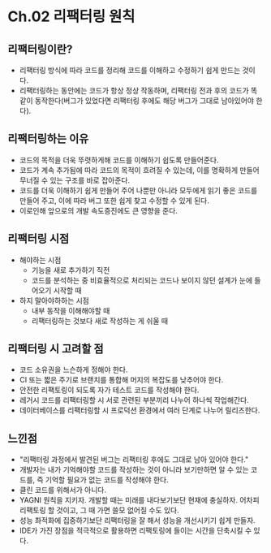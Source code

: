 # Ch.02 리팩터링 원칙

## 리팩터링이란?

- 리팩터링 방식에 따라 코드를 정리해 코드를 이해하고 수정하기 쉽게 만드는 것이다.
- 리팩터링하는 동안에는 코드가 항상 정상 작동하며, 리팩터링 전과 후의 코드가 똑같이 동작한다(버그가 있었다면 리팩터링 후에도 해당 버그가 그대로 남아있어야 한다).

## 리팩터링하는 이유

- 코드의 목적을 더욱 뚜렷하게해 코드를 이해하기 쉽도록 만들어준다.
- 코드가 계속 추가됨에 따라 코드의 목적이 흐려질 수 있는데, 이를 명확하게 만들어 무너질 수 있는 구조를 바로 잡아준다.
- 코드를 더욱 이해하기 쉽게 만들어 주어 나뿐만 아니라 모두에게 읽기 좋은 코드를 만들어 주고, 이에 따라 버그 또한 쉽게 찾고 수정할 수 있게 된다.
- 이로인해 앞으로의 개발 속도증진에도 큰 영향을 준다.

## 리팩터링 시점

- 해야하는 시점
  - 기능을 새로 추가하기 직전
  - 코드를 분석하는 중 비효율적으로 처리되는 코드나 보이지 않던 설계가 눈에 들어오기 시작할 때
- 하지 말아야하하는 시점
  - 내부 동작을 이해해야할 때
  - 리팩터링하는 것보다 새로 작성하는 게 쉬울 때

## 리팩터링 시 고려할 점

- 코드 소유권을 느슨하게 정해야 한다.
- CI 또는 짧은 주기로 브랜치를 통합해 머지의 복잡도를 낮추어야 한다.
- 안전한 리팩토링이 되도록 자가 테스트 코드를 작성해야 한다.
- 레거시 코드를 리팩터링할 시 서로 관련된 부분끼리 나누어 하나씩 작업해간다.
- 데이터베이스를 리팩터링할 시 프로덕션 환경에서 여러 단계로 나누어 릴리즈한다.

## 느낀점

- "리팩터링 과정에서 발견된 버그는 리팩터링 후에도 그대로 남아 있어야 한다."
- 개발자는 내가 기억해야할 코드를 작성하는 것이 아니라 보기만하면 알 수 있는 코드를, 즉 기억할 필요가 없는 코드를 작성해야 한다.
- 클린 코드를 위해서가 아니다.
- YAGNI 원칙을 지키자. 개발할 때는 미래를 내다보기보단 현재에 충실하자. 어차피 리팩토링 할 것이고, 그 때 가면 쓸모 없어질 수도 있다.
- 성능 촤적화에 집중하기보단 리팩터링을 잘 해서 성능을 개선시키기 쉽게 만들자.
- IDE가 가진 장점을 적극적으로 활용하면 리팩토링에 들이는 시간을 단축시킬 수 있다.
